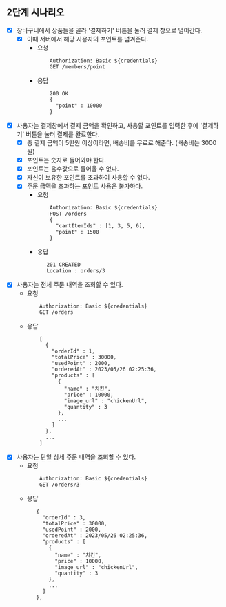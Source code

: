 ## 2단계 시나리오
- [x] 장바구니에서 상품들을 골라 '결제하기' 버튼을 눌러 결제 창으로 넘어간다.
  - [x] 이때 서버에서 해당 사용자의 포인트를 넘겨준다.
    - 요청
        ```text
            Authorization: Basic ${credentials}
            GET /members/point
        ```
    - 응답
        ```text
            200 OK
            {
              "point" : 10000
            }
        ```
- [x] 사용자는 결제창에서 결제 금액을 확인하고, 사용할 포인트를 입력한 후에 '결제하기' 버튼을 눌러 결제를 완료한다.
    - [x] 총 결제 금액이 5만원 이상이라면, 배송비를 무료로 해준다. (배송비는 3000원) 
    - [x] 포인트는 숫자로 들어와야 한다.
    - [x] 포인트는 음수값으로 들어올 수 없다.
    - [x] 자신이 보유한 포인트를 초과하여 사용할 수 없다. 
    - [x] 주문 금액을 초과하는 포인트 사용은 불가하다.
      - 요청
        ```text
            Authorization: Basic ${credentials}
            POST /orders
            {
              "cartItemIds" : [1, 3, 5, 6],
              "point" : 1500      
            }
        ```
      - 응답
          ```text
             201 CREATED
             Location : orders/3
          ```
- [x] 사용자는 전체 주문 내역을 조회할 수 있다.
  - 요청
    ```text
        Authorization: Basic ${credentials}
        GET /orders
    ```
  - 응답
    ```text
        [
          {
            "orderId" : 1,
            "totalPrice" : 30000,
            "usedPoint" : 2000,
            "orderedAt" : 2023/05/26 02:25:36,
            "products" : [
              {
                "name" : "치킨",
                "price" : 10000,
                "image_url" : "chickenUrl",
                "quantity" : 3
              },
              ...
            ]
          },
          ... 
        ]
    ```
- [x] 사용자는 단일 상세 주문 내역을 조회할 수 있다.
  - 요청
     ```text
         Authorization: Basic ${credentials}
         GET /orders/3
     ```
  - 응답
    ```text
       {
         "orderId" : 3,
         "totalPrice" : 30000,
         "usedPoint" : 2000,
         "orderedAt" : 2023/05/26 02:25:36,
         "products" : [
           {
             "name" : "치킨",
             "price" : 10000,
             "image_url" : "chickenUrl",
             "quantity" : 3
           },
           ...
         ]
       },
    ```

